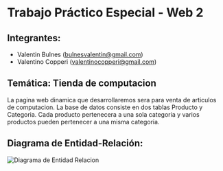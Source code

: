 # Trabajo Práctico Especial - Web 2 
 
## Integrantes:
 - Valentin Bulnes (bulnesvalentin@gmail.com)
 - Valentino Copperi (valentinocopperi@gmail.com)

## Temática: Tienda de computacion
La pagina web dinamica que desarrollaremos sera para venta de articulos de computacion. La base de datos consiste en dos tablas Producto y Categoria. Cada producto pertenecera a una sola categoria y varios productos pueden pertenecer a una misma categoria.
## Diagrama de Entidad-Relación:

![Diagrama de Entidad Relacion](https://raw.github.com/ValentinBulnes/prueba-tpeweb2/main/Diagrama%20de%20Entidad%20Relacion.jpg)
